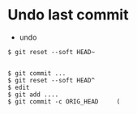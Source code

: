 # Undo last commit

* undo

```
$ git reset --soft HEAD~


$ git commit ...
$ git reset --soft HEAD^
$ edit
$ git add ....
$ git commit -c ORIG_HEAD     (
```


